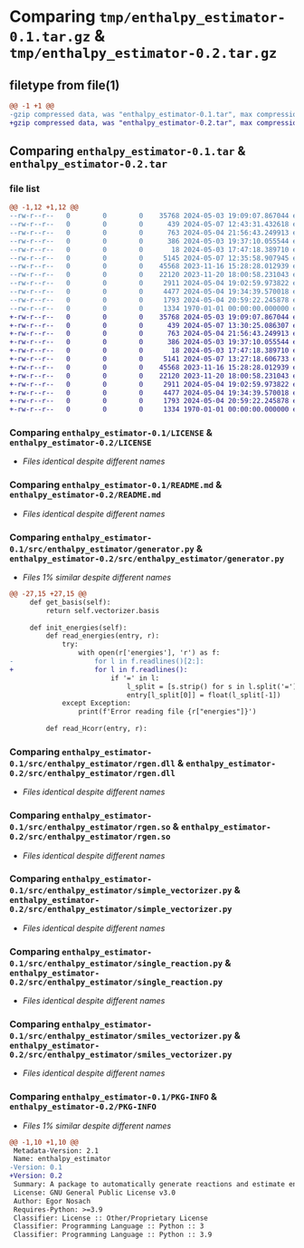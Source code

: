 # Comparing `tmp/enthalpy_estimator-0.1.tar.gz` & `tmp/enthalpy_estimator-0.2.tar.gz`

## filetype from file(1)

```diff
@@ -1 +1 @@
-gzip compressed data, was "enthalpy_estimator-0.1.tar", max compression
+gzip compressed data, was "enthalpy_estimator-0.2.tar", max compression
```

## Comparing `enthalpy_estimator-0.1.tar` & `enthalpy_estimator-0.2.tar`

### file list

```diff
@@ -1,12 +1,12 @@
--rw-r--r--   0        0        0    35768 2024-05-03 19:09:07.867044 enthalpy_estimator-0.1/LICENSE
--rw-r--r--   0        0        0      439 2024-05-07 12:43:31.432618 enthalpy_estimator-0.1/pyproject.toml
--rw-r--r--   0        0        0      763 2024-05-04 21:56:43.249913 enthalpy_estimator-0.1/README.md
--rw-r--r--   0        0        0      386 2024-05-03 19:37:10.055544 enthalpy_estimator-0.1/src/enthalpy_estimator/__init__.py
--rw-r--r--   0        0        0       18 2024-05-03 17:47:18.389710 enthalpy_estimator-0.1/src/enthalpy_estimator/cfg.py
--rw-r--r--   0        0        0     5145 2024-05-07 12:35:58.907945 enthalpy_estimator-0.1/src/enthalpy_estimator/generator.py
--rw-r--r--   0        0        0    45568 2023-11-16 15:28:28.012939 enthalpy_estimator-0.1/src/enthalpy_estimator/rgen.dll
--rw-r--r--   0        0        0    22120 2023-11-20 18:00:58.231043 enthalpy_estimator-0.1/src/enthalpy_estimator/rgen.so
--rw-r--r--   0        0        0     2911 2024-05-04 19:02:59.973822 enthalpy_estimator-0.1/src/enthalpy_estimator/simple_vectorizer.py
--rw-r--r--   0        0        0     4477 2024-05-04 19:34:39.570018 enthalpy_estimator-0.1/src/enthalpy_estimator/single_reaction.py
--rw-r--r--   0        0        0     1793 2024-05-04 20:59:22.245878 enthalpy_estimator-0.1/src/enthalpy_estimator/smiles_vectorizer.py
--rw-r--r--   0        0        0     1334 1970-01-01 00:00:00.000000 enthalpy_estimator-0.1/PKG-INFO
+-rw-r--r--   0        0        0    35768 2024-05-03 19:09:07.867044 enthalpy_estimator-0.2/LICENSE
+-rw-r--r--   0        0        0      439 2024-05-07 13:30:25.086307 enthalpy_estimator-0.2/pyproject.toml
+-rw-r--r--   0        0        0      763 2024-05-04 21:56:43.249913 enthalpy_estimator-0.2/README.md
+-rw-r--r--   0        0        0      386 2024-05-03 19:37:10.055544 enthalpy_estimator-0.2/src/enthalpy_estimator/__init__.py
+-rw-r--r--   0        0        0       18 2024-05-03 17:47:18.389710 enthalpy_estimator-0.2/src/enthalpy_estimator/cfg.py
+-rw-r--r--   0        0        0     5141 2024-05-07 13:27:18.606733 enthalpy_estimator-0.2/src/enthalpy_estimator/generator.py
+-rw-r--r--   0        0        0    45568 2023-11-16 15:28:28.012939 enthalpy_estimator-0.2/src/enthalpy_estimator/rgen.dll
+-rw-r--r--   0        0        0    22120 2023-11-20 18:00:58.231043 enthalpy_estimator-0.2/src/enthalpy_estimator/rgen.so
+-rw-r--r--   0        0        0     2911 2024-05-04 19:02:59.973822 enthalpy_estimator-0.2/src/enthalpy_estimator/simple_vectorizer.py
+-rw-r--r--   0        0        0     4477 2024-05-04 19:34:39.570018 enthalpy_estimator-0.2/src/enthalpy_estimator/single_reaction.py
+-rw-r--r--   0        0        0     1793 2024-05-04 20:59:22.245878 enthalpy_estimator-0.2/src/enthalpy_estimator/smiles_vectorizer.py
+-rw-r--r--   0        0        0     1334 1970-01-01 00:00:00.000000 enthalpy_estimator-0.2/PKG-INFO
```

### Comparing `enthalpy_estimator-0.1/LICENSE` & `enthalpy_estimator-0.2/LICENSE`

 * *Files identical despite different names*

### Comparing `enthalpy_estimator-0.1/README.md` & `enthalpy_estimator-0.2/README.md`

 * *Files identical despite different names*

### Comparing `enthalpy_estimator-0.1/src/enthalpy_estimator/generator.py` & `enthalpy_estimator-0.2/src/enthalpy_estimator/generator.py`

 * *Files 1% similar despite different names*

```diff
@@ -27,15 +27,15 @@
     def get_basis(self):
         return self.vectorizer.basis
 
     def init_energies(self):
         def read_energies(entry, r):
             try:
                 with open(r['energies'], 'r') as f:
-                    for l in f.readlines()[2:]:
+                    for l in f.readlines():
                         if '=' in l:
                             l_split = [s.strip() for s in l.split('=')]
                             entry[l_split[0]] = float(l_split[-1])
             except Exception:
                 print(f'Error reading file {r["energies"]}')
 
         def read_Hcorr(entry, r):
```

### Comparing `enthalpy_estimator-0.1/src/enthalpy_estimator/rgen.dll` & `enthalpy_estimator-0.2/src/enthalpy_estimator/rgen.dll`

 * *Files identical despite different names*

### Comparing `enthalpy_estimator-0.1/src/enthalpy_estimator/rgen.so` & `enthalpy_estimator-0.2/src/enthalpy_estimator/rgen.so`

 * *Files identical despite different names*

### Comparing `enthalpy_estimator-0.1/src/enthalpy_estimator/simple_vectorizer.py` & `enthalpy_estimator-0.2/src/enthalpy_estimator/simple_vectorizer.py`

 * *Files identical despite different names*

### Comparing `enthalpy_estimator-0.1/src/enthalpy_estimator/single_reaction.py` & `enthalpy_estimator-0.2/src/enthalpy_estimator/single_reaction.py`

 * *Files identical despite different names*

### Comparing `enthalpy_estimator-0.1/src/enthalpy_estimator/smiles_vectorizer.py` & `enthalpy_estimator-0.2/src/enthalpy_estimator/smiles_vectorizer.py`

 * *Files identical despite different names*

### Comparing `enthalpy_estimator-0.1/PKG-INFO` & `enthalpy_estimator-0.2/PKG-INFO`

 * *Files 1% similar despite different names*

```diff
@@ -1,10 +1,10 @@
 Metadata-Version: 2.1
 Name: enthalpy_estimator
-Version: 0.1
+Version: 0.2
 Summary: A package to automatically generate reactions and estimate enthalpy.
 License: GNU General Public License v3.0
 Author: Egor Nosach
 Requires-Python: >=3.9
 Classifier: License :: Other/Proprietary License
 Classifier: Programming Language :: Python :: 3
 Classifier: Programming Language :: Python :: 3.9
```

